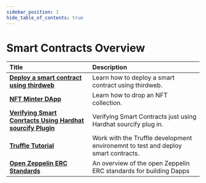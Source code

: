 ```yaml
---
sidebar_position: 1
hide_table_of_contents: true
---
```


# Smart Contracts Overview

| Title                                                                           | Description                                                                       |
| :------------------------------------------------------------------------------ | :-------------------------------------------------------------------------------- |
| [**Deploy a smart contract using thirdweb**](smart_contract_using_thirdweb)     | Learn how to deploy a smart contract using thirdweb.                              |
| [**NFT Minter DApp**](nft_minter)                                               | Learn how to drop an NFT collection.                                              |
| [**Verifying Smart Conrtacts Using Hardhat sourcify Plugin**](hardhat_sourcify) | Verifying Smart Contracts just using Hardhat sourcify plug in.                    |
| [**Truffle Tutorial**](truffle)                                                 | Work with the Truffle development environemnt to test and deploy smart contracts. |
| [**Open Zeppelin ERC Standards**](open_zeppelin)                                | An overview of the open Zeppelin ERC standards for building Dapps                 |